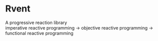 # Rvent
A progressive reaction library  
imperative reactive programming -> objective reactive programming -> functional reactive programming
